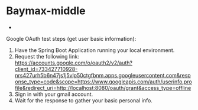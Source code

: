 # Baymax-middle
-
Google OAuth test steps (get user basic information):
1. Have the Spring Boot Application running your local environment.
1. Request the following link: https://accounts.google.com/o/oauth2/v2/auth?client_id=733427710928-nrs427urh5b6n47js1j5vlp50ctgfbnm.apps.googleusercontent.com&response_type=code&scope=https://www.googleapis.com/auth/userinfo.profile&redirect_uri=http://localhost:8080/oauth/grant&access_type=offline
2. Sign in with your gmail account.
3. Wait for the response to gather your basic personal info.
